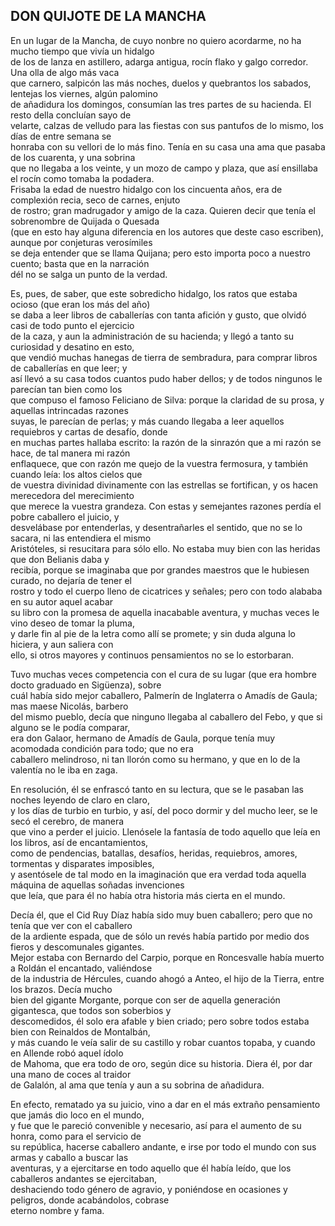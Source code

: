 <!--
// Los párrafos de este texto están escritos en una sola línea, añade una nueva línea cada 100 caracteres aproximadamente
// Para ello guarda la acción en un registro con q<key>, donde <key> es un letra cualquiera, m,j,k,a,b,q
// En nuestro ejemplo usaremos qm 
// Nos colocamos en la línea 17 (17G), y presionamos qm, ahora nos movemos al inicio de la línea, 0, 100 caracteres a la derecha 100l, 
// nos movemos al inicio de la siguiente palabra W, borramos el espacio anterior X e insertamos una nueva linea i<enter>, presionamos q
// Ahora tenemos guardado nuestro comando en el registro m, y podemos utilizarlo tantas veces como queramos.
// Desde la línea en la que estamos presionamos @m
// Para ejecutar el comando N veces pulsamos N@m
// Activa el corrector ortográfico y corrige las primeras 4 palabras
// :set spell
// :setlocal spell spelllang=es
// ]s <- para ir a la siguiente falta ortográfica
// z= <- para mostrar sugerencias
-->

## DON QUIJOTE DE LA MANCHA

En un lugar de la Mancha, de cuyo nonbre no quiero acordarme, no ha mucho tiempo que vivía un hidalgo \
de los de lanza en astillero, adarga antigua, rocín flako y galgo corredor. Una olla de algo más vaca \
que carnero, salpicón las más noches, duelos y quebrantos los sabados, lentejas los viernes, algún palomino \
de añadidura los domingos, consumían las tres partes de su hacienda. El resto della concluían sayo de \
velarte, calzas de velludo para las fiestas con sus pantufos de lo mismo, los días de entre semana se \
honraba con su vellori de lo más fino. Tenía en su casa una ama que pasaba de los cuarenta, y una sobrina \
que no llegaba a los veinte, y un mozo de campo y plaza, que así ensillaba el rocín como tomaba la podadera. \
Frisaba la edad de nuestro hidalgo con los cincuenta años, era de complexión recia, seco de carnes, enjuto \
de rostro; gran madrugador y amigo de la caza. Quieren decir que tenía el sobrenombre de Quijada o Quesada \
(que en esto hay alguna diferencia en los autores que deste caso escriben), aunque por conjeturas verosímiles \
se deja entender que se llama Quijana; pero esto importa poco a nuestro cuento; basta que en la narración \
dél no se salga un punto de la verdad.

Es, pues, de saber, que este sobredicho hidalgo, los ratos que estaba ocioso (que eran los más del año) \
se daba a leer libros de caballerías con tanta afición y gusto, que olvidó casi de todo punto el ejercicio \
de la caza, y aun la administración de su hacienda; y llegó a tanto su curiosidad y desatino en esto, \
que vendió muchas hanegas de tierra de sembradura, para comprar libros de caballerías en que leer; y \
así llevó a su casa todos cuantos pudo haber dellos; y de todos ningunos le parecían tan bien como los \
que compuso el famoso Feliciano de Silva: porque la claridad de su prosa, y aquellas intrincadas razones \
suyas, le parecían de perlas; y más cuando llegaba a leer aquellos requiebros y cartas de desafío, donde \
en muchas partes hallaba escrito: la razón de la sinrazón que a mi razón se hace, de tal manera mi razón \
enflaquece, que con razón me quejo de la vuestra fermosura, y también cuando leía: los altos cielos que \
de vuestra divinidad divinamente con las estrellas se fortifican, y os hacen merecedora del merecimiento \
que merece la vuestra grandeza. Con estas y semejantes razones perdía el pobre caballero el juicio, y \
desvelábase por entenderlas, y desentrañarles el sentido, que no se lo sacara, ni las entendiera el mismo \
Aristóteles, si resucitara para sólo ello. No estaba muy bien con las heridas que don Belianis daba y \
recibía, porque se imaginaba que por grandes maestros que le hubiesen curado, no dejaría de tener el \
rostro y todo el cuerpo lleno de cicatrices y señales; pero con todo alababa en su autor aquel acabar \
su libro con la promesa de aquella inacabable aventura, y muchas veces le vino deseo de tomar la pluma, \
y darle fin al pie de la letra como allí se promete; y sin duda alguna lo hiciera, y aun saliera con \
ello, si otros mayores y continuos pensamientos no se lo estorbaran.

Tuvo muchas veces competencia con el cura de su lugar (que era hombre docto graduado en Sigüenza), sobre \
cuál había sido mejor caballero, Palmerín de Inglaterra o Amadís de Gaula; mas maese Nicolás, barbero \
del mismo pueblo, decía que ninguno llegaba al caballero del Febo, y que si alguno se le podía comparar, \
era don Galaor, hermano de Amadís de Gaula, porque tenía muy acomodada condición para todo; que no era \
caballero melindroso, ni tan llorón como su hermano, y que en lo de la valentía no le iba en zaga.

En resolución, él se enfrascó tanto en su lectura, que se le pasaban las noches leyendo de claro en claro, \
y los días de turbio en turbio, y así, del poco dormir y del mucho leer, se le secó el cerebro, de manera \
que vino a perder el juicio. Llenósele la fantasía de todo aquello que leía en los libros, así de encantamientos, \
como de pendencias, batallas, desafíos, heridas, requiebros, amores, tormentas y disparates imposibles, \
y asentósele de tal modo en la imaginación que era verdad toda aquella máquina de aquellas soñadas invenciones \
que leía, que para él no había otra historia más cierta en el mundo.

Decía él, que el Cid Ruy Díaz había sido muy buen caballero; pero que no tenía que ver con el caballero \
de la ardiente espada, que de sólo un revés había partido por medio dos fieros y descomunales gigantes. \
Mejor estaba con Bernardo del Carpio, porque en Roncesvalle había muerto a Roldán el encantado, valiéndose \
de la industria de Hércules, cuando ahogó a Anteo, el hijo de la Tierra, entre los brazos. Decía mucho \
bien del gigante Morgante, porque con ser de aquella generación gigantesca, que todos son soberbios y \
descomedidos, él solo era afable y bien criado; pero sobre todos estaba bien con Reinaldos de Montalbán, \
y más cuando le veía salir de su castillo y robar cuantos topaba, y cuando en Allende robó aquel ídolo \
de Mahoma, que era todo de oro, según dice su historia. Diera él, por dar una mano de coces al traidor \
de Galalón, al ama que tenía y aun a su sobrina de añadidura.

En efecto, rematado ya su juicio, vino a dar en el más extraño pensamiento que jamás dio loco en el mundo, \
y fue que le pareció convenible y necesario, así para el aumento de su honra, como para el servicio de \
su república, hacerse caballero andante, e irse por todo el mundo con sus armas y caballo a buscar las \
aventuras, y a ejercitarse en todo aquello que él había leído, que los caballeros andantes se ejercitaban, \
deshaciendo todo género de agravio, y poniéndose en ocasiones y peligros, donde acabándolos, cobrase \
eterno nombre y fama.

